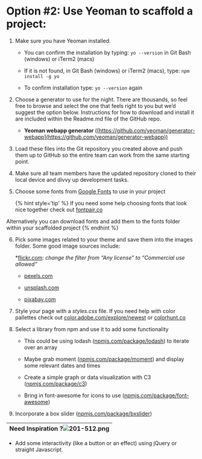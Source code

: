 # Option #2: Use Yeoman to scaffold a project:

1. Make sure you have Yeoman installed.

    *   You can confirm the installation by typing: `yo --version` in Git Bash (windows) or iTerm2 (macs)

    *   If it is not found, in Git Bash (windows) or iTerm2 (macs), type: `npm install ​-g yo`

    *   To confirm installation type: `yo --version` again

2. Choose a generator to use for the night. There are thousands, so feel free to browse and select the one that feels right to you but we’d suggest the option below. Instructions for how to download and install it are included within the Readme.md file of the GitHub repo.

    *   **Yeoman webapp generator** ([https://github.com/yeoman/generator-webapp](https://github.com/yeoman/generator-webapp))

3. Load these files into the Git repository you created above and push them up to GitHub so the entire team can work from the same starting point.

4. Make sure all team members have the updated repository cloned to their local device and divvy up development tasks.

5. Choose some fonts from [Google Fonts](https://fonts.google.com/) to use in your project
    
    {% hint style='tip' %}
If you need some help choosing fonts that look nice together check out [fontpair.co](http://fontpair.co/)

Alternatively you can download fonts and add them to the fonts folder within your scaffolded project
    {% endhint %}

6. Pick some images related to your theme and save them into the images folder. Some good image sources include:

    *[flickr.com](https://www.flickr.com/): _change the filter from “Any license” to “Commercial use allowed”_
    
    * [pexels.com](https://www.pexels.com/)
    
    * [unsplash.com](https://unsplash.com/)
    
    * [pixabay.com](https://pixabay.com/)

7. Style your page with a _styles.css_ file. If you need help with color pallettes check out [color.adobe.com/explore/newest](https://color.adobe.com/explore/newest/) or [colorhunt.co](http://colorhunt.co/)

8. Select a library from npm and use it to add some functionality

    *   This could be using lodash ([npmjs.com/package/lodash](https://www.npmjs.com/package/lodash)) to iterate over an array

    *   Maybe grab moment ([npmjs.com/package/moment](https://www.npmjs.com/package/moment)) and display some relevant dates and times

    *   Create a simple graph or data visualization with C3 ([npmjs.com/package/c3](https://www.npmjs.com/package/c3))

    *   Bring in font-awesome for icons to use ([npmjs.com/package/font-awesome](https://www.npmjs.com/package/font-awesome))

9. Incorporate a box slider ([npmjs.com/package/bxslider](https://www.npmjs.com/package/bxslider))

| **Need Inspiration ?**![](export/assets/image15png.png)201-512.png |
| --- |

*   Add some interactivity (like a button or an effect) using jQuery or straight Javascript.

